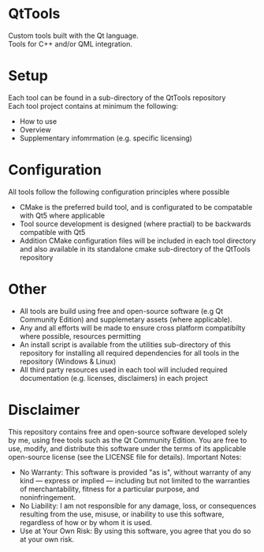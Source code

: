 # QtTools
<p>Custom tools built with the Qt language.<br> 
Tools for C++ and/or QML integration.</p>

# Setup
<p>Each tool can be found in a sub-directory of the QtTools repository<br>
Each tool project contains at minimum the following:</p>
<ul>
    <li>How to use</li>
    <li>Overview</li>
    <li>Supplementary infomrmation (e.g. specific licensing)</li> 
</ul>

# Configuration
All tools follow the following configuration principles where possible
<ul>
    <li>CMake is the preferred build tool, and is configurated to be compatable with Qt5 where applicable</li>
    <li>Tool source development is designed (where practial) to be backwards compatible with Qt5</li>
    <li>Addition CMake configuration files will be included in each tool directory and also available in its standalone cmake sub-directory of the QtTools repository</li>
</ul>
    
# Other
  - All tools are build using free and open-source software (e.g Qt Community Edition) and supplemetary assets (where applicable).
  - Any and all efforts will be made to ensure cross platform compatibilty where possible, resources permitting
  - An install script is available from the utilities sub-directory of this repository for installing all required dependencies for all tools in the repository (Windows & Linux)
  - All third party resources used in each tool will included required documentation (e.g. licenses, disclaimers) in each project

# Disclaimer
This repository contains free and open-source software developed solely by me, using free tools such as the Qt Community Edition.
You are free to use, modify, and distribute this software under the terms of its applicable open-source license (see the LICENSE file for details).
Important Notes:
  - No Warranty: This software is provided "as is", without warranty of any kind — express or implied — including but not limited to the warranties of merchantability, fitness for a particular purpose, and noninfringement.
  - No Liability: I am not responsible for any damage, loss, or consequences resulting from the use, misuse, or inability to use this software, regardless of how or by whom it is used.
  - Use at Your Own Risk: By using this software, you agree that you do so at your own risk.
